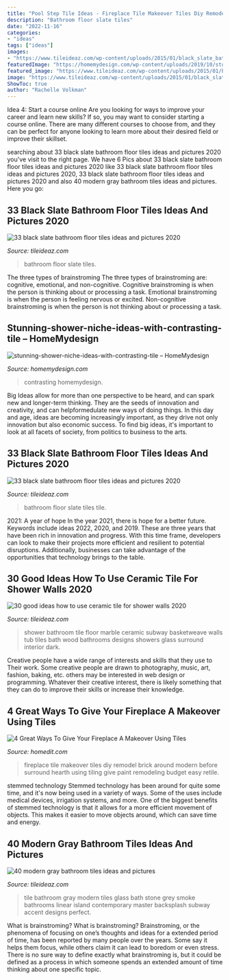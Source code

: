 ```yaml
---
title: "Pool Step Tile Ideas - Fireplace Tile Makeover Tiles Diy Remodel Brick Around Modern Before Surround Hearth Using Tiling Give Paint Remodeling Budget Easy Retile"
description: "Bathroom floor slate tiles"
date: "2022-11-16"
categories:
- "ideas"
tags: ["ideas"]
images:
- "https://www.tileideaz.com/wp-content/uploads/2015/01/black_slate_bathroom_floor_tiles_11.jpg"
featuredImage: "https://homemydesign.com/wp-content/uploads/2019/10/stunning-shower-niche-ideas-with-contrasting-tile.jpg"
featured_image: "https://www.tileideaz.com/wp-content/uploads/2015/01/black_slate_bathroom_floor_tiles_11.jpg"
image: "https://www.tileideaz.com/wp-content/uploads/2015/01/black_slate_bathroom_floor_tiles_24.jpg"
ShowToc: true
author: "Rachelle Volkman"
---
```



Idea 4: Start a course online
Are you looking for ways to improve your career and learn new skills? If so, you may want to consider starting a course online. There are many different courses to choose from, and they can be perfect for anyone looking to learn more about their desired field or improve their skillset.

	

		
searching about 33 black slate bathroom floor tiles ideas and pictures 2020 you've visit to the right page. We have 6 Pics about 33 black slate bathroom floor tiles ideas and pictures 2020 like 33 black slate bathroom floor tiles ideas and pictures 2020, 33 black slate bathroom floor tiles ideas and pictures 2020 and also 40 modern gray bathroom tiles ideas and pictures. Here you go:
		
    
## 33 Black Slate Bathroom Floor Tiles Ideas And Pictures 2020

<img loading=lazy src="https://www.tileideaz.com/wp-content/uploads/2015/01/black_slate_bathroom_floor_tiles_11.jpg" onerror="this.onerror=null;this.src='https://tse2.mm.bing.net/th?id=OIP.yzWkeqoGdu9DcqeRxdyY_QHaLP&amp;pid=15.1';" alt="33 black slate bathroom floor tiles ideas and pictures 2020">

_Source: tileideaz.com_

>bathroom floor slate tiles. 

	

The three types of brainstroming
The three types of brainstroming are: cognitive, emotional, and non-cognitive. Cognitive brainstroming is when the person is thinking about or processing a task. Emotional brainstroming is when the person is feeling nervous or excited. Non-cognitive brainstroming is when the person is not thinking about or processing a task.

    
## Stunning-shower-niche-ideas-with-contrasting-tile – HomeMydesign

<img loading=lazy src="https://homemydesign.com/wp-content/uploads/2019/10/stunning-shower-niche-ideas-with-contrasting-tile.jpg" onerror="this.onerror=null;this.src='https://tse2.mm.bing.net/th?id=OIP.ms3P4ywcoqn7dOaQXX1WuwHaM9&amp;pid=15.1';" alt="stunning-shower-niche-ideas-with-contrasting-tile – HomeMydesign">

_Source: homemydesign.com_

>contrasting homemydesign. 

	

Big Ideas allow for more than one perspective to be heard, and can spark new and longer-term thinking. They are the seeds of innovation and creativity, and can helpformedulate new ways of doing things. In this day and age, ideas are becoming increasingly important, as they drive not only innovation but also economic success. To find big ideas, it's important to look at all facets of society, from politics to business to the arts.

    
## 33 Black Slate Bathroom Floor Tiles Ideas And Pictures 2020

<img loading=lazy src="https://www.tileideaz.com/wp-content/uploads/2015/01/black_slate_bathroom_floor_tiles_24.jpg" onerror="this.onerror=null;this.src='https://tse1.mm.bing.net/th?id=OIP.KRVNCAwi1qS2KgXFstit6gHaK2&amp;pid=15.1';" alt="33 black slate bathroom floor tiles ideas and pictures 2020">

_Source: tileideaz.com_

>bathroom floor slate tiles tile. 

	

2021: A year of hope
In the year 2021, there is hope for a better future. Keywords include ideas 2022, 2020, and 2019. These are three years that have been rich in innovation and progress. With this time frame, developers can look to make their projects more efficient and resilient to potential disruptions. Additionally, businesses can take advantage of the opportunities that technology brings to the table.

    
## 30 Good Ideas How To Use Ceramic Tile For Shower Walls 2020

<img loading=lazy src="https://www.tileideaz.com/wp-content/uploads/2015/08/2027.jpg" onerror="this.onerror=null;this.src='https://tse2.mm.bing.net/th?id=OIP.tPcU5X9LJXz_0iupKKEImwHaLH&amp;pid=15.1';" alt="30 good ideas how to use ceramic tile for shower walls 2020">

_Source: tileideaz.com_

>shower bathroom tile floor marble ceramic subway basketweave walls tub tiles bath wood bathrooms designs showers glass surround interior dark. 

	

Creative people have a wide range of interests and skills that they use to Their work. Some creative people are drawn to photography, music, art, fashion, baking, etc. others may be interested in web design or programming. Whatever their creative interest, there is likely something that they can do to improve their skills or increase their knowledge.

    
## 4 Great Ways To Give Your Fireplace A Makeover Using Tiles

<img loading=lazy src="http://cdn.homedit.com/wp-content/uploads/2011/10/Before-and-after-tile-fireplace.jpg" onerror="this.onerror=null;this.src='https://tse3.mm.bing.net/th?id=OIP.TouDuXYmvo3VLfVDALHQ0QHaLc&amp;pid=15.1';" alt="4 Great Ways To Give Your Fireplace A Makeover Using Tiles">

_Source: homedit.com_

>fireplace tile makeover tiles diy remodel brick around modern before surround hearth using tiling give paint remodeling budget easy retile. 

	

stemmed technology
Stemmed technology has been around for quite some time, and it's now being used in a variety of ways. Some of the uses include medical devices, irrigation systems, and more. One of the biggest benefits of stemmed technology is that it allows for a more efficient movement of objects. This makes it easier to move objects around, which can save time and energy.

    
## 40 Modern Gray Bathroom Tiles Ideas And Pictures

<img loading=lazy src="http://www.tileideaz.com/wp-content/uploads/2015/03/modern_gray_bathroom_tiles_7.jpg" onerror="this.onerror=null;this.src='https://tse1.mm.bing.net/th?id=OIP.YiySfz9xQ6K8JorP8IDRXAHaLJ&amp;pid=15.1';" alt="40 modern gray bathroom tiles ideas and pictures">

_Source: tileideaz.com_

>tile bathroom gray modern tiles glass bath stone grey smoke bathrooms linear island contemporary master backsplash subway accent designs perfect. 

	

What is brainstroming?
What is brainstroming? Brainstroming, or the phenomena of focusing on one’s thoughts and ideas for a extended period of time, has been reported by many people over the years. Some say it helps them focus, while others claim it can lead to boredom or even stress. There is no sure way to define exactly what brainstroming is, but it could be defined as a process in which someone spends an extended amount of time thinking about one specific topic.

